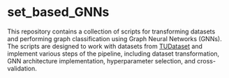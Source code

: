 # set_based_GNNs

This repository contains a collection of scripts for transforming datasets and performing graph classification using Graph Neural Networks (GNNs). The scripts are designed to work with datasets from [TUDataset]([url](https://chrsmrrs.github.io/datasets/)) and implement various steps of the pipeline, including dataset transformation, GNN architecture implementation, hyperparameter selection, and cross-validation.

